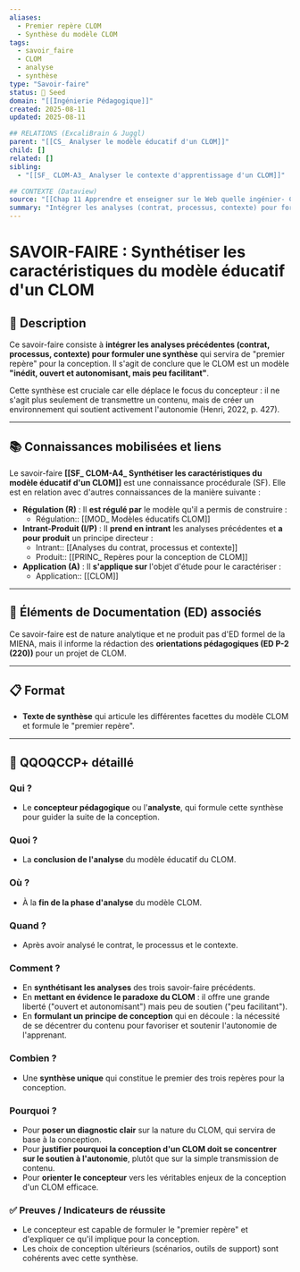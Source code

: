 ```yaml
---
aliases:
  - Premier repère CLOM
  - Synthèse du modèle CLOM
tags:
  - savoir_faire
  - CLOM
  - analyse
  - synthèse
type: "Savoir-faire"
status: 🌱 Seed
domain: "[[Ingénierie Pédagogique]]"
created: 2025-08-11
updated: 2025-08-11

## RELATIONS (ExcaliBrain & Juggl)
parent: "[[CS_ Analyser le modèle éducatif d'un CLOM]]"
child: []
related: []
sibling:
  - "[[SF_ CLOM-A3_ Analyser le contexte d'apprentissage d'un CLOM]]"

## CONTEXTE (Dataview)
source: "[[Chap 11 Apprendre et enseigner sur le Web quelle ingénier- CLOM.pdf]]"
summary: "Intégrer les analyses (contrat, processus, contexte) pour formuler une synthèse qui servira de 'premier repère' pour la conception : le CLOM est un modèle 'inédit, ouvert et autonomisant, mais peu facilitant'."
---
```


# SAVOIR-FAIRE : Synthétiser les caractéristiques du modèle éducatif d'un CLOM

## 📌 Description
Ce savoir-faire consiste à **intégrer les analyses précédentes (contrat, processus, contexte) pour formuler une synthèse** qui servira de "premier repère" pour la conception. Il s'agit de conclure que le CLOM est un modèle **"inédit, ouvert et autonomisant, mais peu facilitant"**.

Cette synthèse est cruciale car elle déplace le focus du concepteur : il ne s'agit plus seulement de transmettre un contenu, mais de créer un environnement qui soutient activement l'autonomie (Henri, 2022, p. 427).

---
## 📚 Connaissances mobilisées et liens
Le savoir-faire **[[SF_ CLOM-A4_ Synthétiser les caractéristiques du modèle éducatif d'un CLOM]]** est une connaissance procédurale (SF). Elle est en relation avec d'autres connaissances de la manière suivante :

- **Régulation (R)** : Il **est régulé par** le modèle qu'il a permis de construire :
    - Régulation:: [[MOD_ Modèles éducatifs CLOM]]
- **Intrant-Produit (I/P)** : Il **prend en intrant** les analyses précédentes et **a pour produit** un principe directeur :
    - Intrant:: [[Analyses du contrat, processus et contexte]]
    - Produit:: [[PRINC_ Repères pour la conception de CLOM]]
- **Application (A)** : Il **s'applique sur** l'objet d'étude pour le caractériser :
    - Application:: [[CLOM]]

---
## 🔄 Éléments de Documentation (ED) associés

Ce savoir-faire est de nature analytique et ne produit pas d'ED formel de la MIENA, mais il informe la rédaction des **orientations pédagogiques (ED P-2 (220))** pour un projet de CLOM.

---
## 📋 Format
- **Texte de synthèse** qui articule les différentes facettes du modèle CLOM et formule le "premier repère".

---

## 🔎 QQOQCCP+ détaillé

### Qui ?
- Le **concepteur pédagogique** ou l'**analyste**, qui formule cette synthèse pour guider la suite de la conception.

### Quoi ?
- La **conclusion de l'analyse** du modèle éducatif du CLOM.

### Où ?
- À la **fin de la phase d'analyse** du modèle CLOM.

### Quand ?
- Après avoir analysé le contrat, le processus et le contexte.

### Comment ?
- En **synthétisant les analyses** des trois savoir-faire précédents.
- En **mettant en évidence le paradoxe du CLOM** : il offre une grande liberté ("ouvert et autonomisant") mais peu de soutien ("peu facilitant").
- En **formulant un principe de conception** qui en découle : la nécessité de se décentrer du contenu pour favoriser et soutenir l'autonomie de l'apprenant.

### Combien ?
- Une **synthèse unique** qui constitue le premier des trois repères pour la conception.

### Pourquoi ?
- Pour **poser un diagnostic clair** sur la nature du CLOM, qui servira de base à la conception.
- Pour **justifier pourquoi la conception d'un CLOM doit se concentrer sur le soutien à l'autonomie**, plutôt que sur la simple transmission de contenu.
- Pour **orienter le concepteur** vers les véritables enjeux de la conception d'un CLOM efficace.

### ✅ Preuves / Indicateurs de réussite
- Le concepteur est capable de formuler le "premier repère" et d'expliquer ce qu'il implique pour la conception.
- Les choix de conception ultérieurs (scénarios, outils de support) sont cohérents avec cette synthèse.
